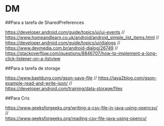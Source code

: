 # DM

##Para a tarefa de SharedPreferences

https://developer.android.com/guide/topics/ui/ui-events  //  
https://www.homeandlearn.co.uk/android/android_simple_list_items.html  //  
https://developer.android.com/guide/topics/ui/dialogs  //  
https://www.devmedia.com.br/android-dialog/26749  //  
https://stackoverflow.com/questions/8846707/how-to-implement-a-long-click-listener-on-a-listview

##Para a tarefa de storage

https://www.baeldung.com/gson-save-file  // 
https://java2blog.com/gson-example-read-and-write-json/  //  
https://developer.android.com/training/data-storage/files


##Para Cris

https://www.geeksforgeeks.org/writing-a-csv-file-in-java-using-opencsv/  //  
https://www.geeksforgeeks.org/reading-csv-file-java-using-opencv/
